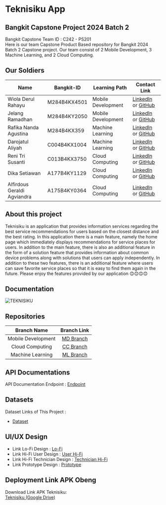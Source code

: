 # Teknisiku App
## Bangkit Capstone Project 2024 Batch 2

Bangkit Capstone Team ID : C242 - PS201 <br>
Here is our team Capstone Product Based repository for Bangkit 2024 Batch 2 Capstone project. Our team consist of 2 Mobile Development, 3 Machine Learning, and 2 Cloud Computing.

## Our Soldiers

| Name                        |   Bangkit-ID  |    Learning Path  |          Contact Link             |
|-----------------------------|---------------|-------------------|-----------------------------------|
| Wiola Derul Rahayu          | M284B4KX4501  | Mobile Development| [LinkedIn](#) or [GitHub](#)      |
| Jelang Ramadhan             | M284B4KY2050  | Mobile Development| [LinkedIn](#) or [GitHub](#)      |
| Rafika Nanda Agustina       | M284B4KX359   | Machine Learning  | [LinkedIn](#) or [GitHub](#)      |
| Darojatul Aliyah            | C004B4KX1004  | Machine Learning  | [LinkedIn](#) or [GitHub](#)      |
| Reni Tri Susanti            | C013B4KX3750  | Cloud Computing   | [LinkedIn](#) or [GitHub](#)      |
| Dika Setiawan               | A177B4KY1129  | Cloud Computing   | [LinkedIn](#) or [GitHub](#)      |
| Alfirdous Geraldi Agviandra | A175B4KY0364  | Cloud Computing   | [LinkedIn](#) or [GitHub](#)      |


## About this project

Teknisiku is an application that provides information services regarding the best service recommendations for users based on the closest distance and the best rating. In this application there is a main feature, namely the home page which immediately displays recommendations for service places for users. In addition to the main feature, there is also an additional feature in the form of a solution feature that provides information about common device problems along with solutions that users can apply independently. In addition to these two features, there is an additional feature where users can save favorite service places so that it is easy to find them again in the future. Please enjoy the features provided by our application 😊😊😊😊

## Documentation

![TEKNISIKU](https://storage.googleapis.com/foto-tempat-service/logo/Logo.png)<br>

## Repositories

|    Branch Name     |                                      Branch Link                                         |
| :----------------: | :--------------------------------------------------------------------------------------: |
| Mobile Development | [MD Branch](#) |
|  Cloud Computing   | [CC Branch](#) |
|  Machine Learning  | [ML Branch](#) |

## API Documentations

API Documentation Endpoint : [Endpoint](#)

## Datasets

Dataset Links of This Project :

- [Dataset](#)

## UI/UX Design

- Link Lo-Fi Design : [Lo-Fi](#)
- Link Hi-Fi User Design : [User Hi-Fi](#)
- Link Hi-Fi Technician Design : [Technician Hi-Fi](#)
- Link Prototype Design : [Prototype](#)

## Deployment Link APK Obeng

Download Link APK Teknisiku:<br>
[Teknisiku (Google Drive)](#)
